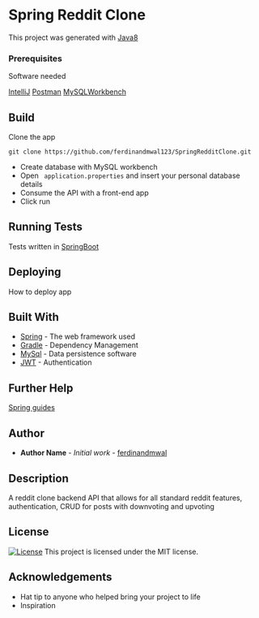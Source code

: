 # Spring Reddit Clone

This project was generated with [Java8](https://www.oracle.com/java/technologies/java8.html) 

### Prerequisites

Software needed

 [IntelliJ](https://www.jetbrains.com/idea/)
 [Postman](https://www.postman.com/downloads/)
 [MySQLWorkbench](https://dev.mysql.com/downloads/workbench/)


## Build


Clone the app
```
git clone https://github.com/ferdinandmwal123/SpringRedditClone.git
```

* Create database with MySQL workbench
* Open ``` application.properties``` and insert your personal database details
* Consume the API with a front-end app
* Click run



## Running Tests

Tests written in [SpringBoot](https://spring.io/projects/spring-boot)

## Deploying 

How to deploy app

## Built With

* [Spring](https://spring.io/quickstart/) - The web framework used
* [Gradle](https://gradle.org/) - Dependency Management
* [MySql](https://www.mysql.com/) - Data persistence software
* [JWT](https://jwt.io/) - Authentication



## Further Help

[Spring guides](https://spring.io/guides)

## Author

* **Author Name** - *Initial work* - [ferdinandmwal](https://github.com/ferdinandmwal123)



## Description

A reddit clone backend API that allows for all standard reddit features, authentication, CRUD for posts with downvoting and upvoting


## License

[![License](https://img.shields.io/packagist/l/loopline-systems/closeio-api-wrapper.svg)](http://opensource.org/licenses/MIT)
This project is licensed under the MIT license.

## Acknowledgements

* Hat tip to anyone who helped bring your project to life
* Inspiration

 
